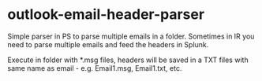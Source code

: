 # outlook-email-header-parser
Simple parser in PS to parse multiple emails in a folder. Sometimes in IR you need to parse multiple emails and feed the headers in Splunk.

Execute in folder with *.msg files, headers will be saved in a TXT files with same name as email - e.g. Email1.msg, Email1.txt, etc.
